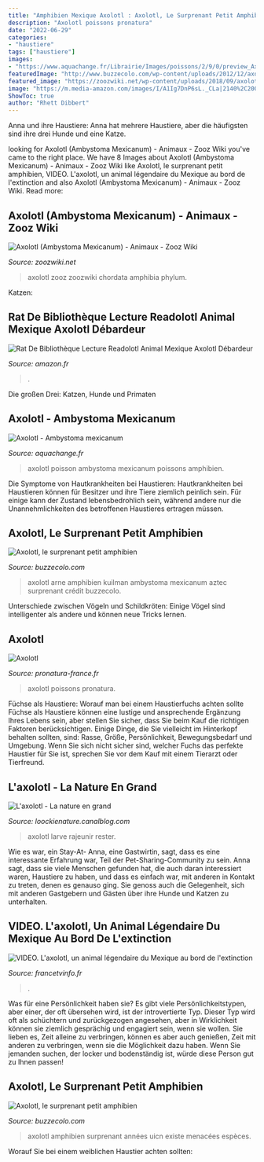 ```yaml
---
title: "Amphibien Mexique Axolotl : Axolotl, Le Surprenant Petit Amphibien"
description: "Axolotl poissons pronatura"
date: "2022-06-29"
categories:
- "haustiere"
tags: ["haustiere"]
images:
- "https://www.aquachange.fr/Librairie/Images/poissons/2/9/0/preview_Axolotl.jpg"
featuredImage: "http://www.buzzecolo.com/wp-content/uploads/2012/12/axolotl-1.jpg"
featured_image: "https://zoozwiki.net/wp-content/uploads/2018/09/axolotl1.jpg"
image: "https://m.media-amazon.com/images/I/A1Ig7DnP6sL._CLa|2140%2C2000|91HkTrC1ukL.png|0%2C0%2C2140%2C2000%2B0.0%2C0.0%2C2140.0%2C2000.0_AC_UX569_.png"
ShowToc: true
author: "Rhett Dibbert"
---
```



Anna und ihre Haustiere: Anna hat mehrere Haustiere, aber die häufigsten sind ihre drei Hunde und eine Katze.

	

		
looking for Axolotl (Ambystoma Mexicanum) - Animaux - Zooz Wiki you've came to the right place. We have 8 Images about Axolotl (Ambystoma Mexicanum) - Animaux - Zooz Wiki like Axolotl, le surprenant petit amphibien, VIDEO. L&#039;axolotl, un animal légendaire du Mexique au bord de l&#039;extinction and also Axolotl (Ambystoma Mexicanum) - Animaux - Zooz Wiki. Read more:
		
    
## Axolotl (Ambystoma Mexicanum) - Animaux - Zooz Wiki

<img loading=lazy src="https://zoozwiki.net/wp-content/uploads/2018/09/axolotl1.jpg" onerror="this.onerror=null;this.src='https://tse1.mm.bing.net/th?id=OIP.HlEYYJztY0N6D4LB3wGnrQHaF1&amp;pid=15.1';" alt="Axolotl (Ambystoma Mexicanum) - Animaux - Zooz Wiki">

_Source: zoozwiki.net_

>axolotl zooz zoozwiki chordata amphibia phylum. 

	

Katzen:

    
## Rat De Bibliothèque Lecture Readolotl Animal Mexique Axolotl Débardeur

<img loading=lazy src="https://m.media-amazon.com/images/I/A1Ig7DnP6sL._CLa|2140%2C2000|91HkTrC1ukL.png|0%2C0%2C2140%2C2000%2B0.0%2C0.0%2C2140.0%2C2000.0_AC_UX569_.png" onerror="this.onerror=null;this.src='https://tse3.mm.bing.net/th?id=OIP.MTp_vS0nHIgDdxP_Z16yBQHaLd&amp;pid=15.1';" alt="Rat De Bibliothèque Lecture Readolotl Animal Mexique Axolotl Débardeur">

_Source: amazon.fr_

>. 

	

Die großen Drei: Katzen, Hunde und Primaten

    
## Axolotl - Ambystoma Mexicanum

<img loading=lazy src="https://www.aquachange.fr/Librairie/Images/poissons/2/9/0/preview_Axolotl.jpg" onerror="this.onerror=null;this.src='https://tse4.mm.bing.net/th?id=OIP.gXzq9-VbHubU0gNfK7mj-AAAAA&amp;pid=15.1';" alt="Axolotl - Ambystoma mexicanum">

_Source: aquachange.fr_

>axolotl poisson ambystoma mexicanum poissons amphibien. 

	

Die Symptome von Hautkrankheiten bei Haustieren:
Hautkrankheiten bei Haustieren können für Besitzer und ihre Tiere ziemlich peinlich sein. Für einige kann der Zustand lebensbedrohlich sein, während andere nur die Unannehmlichkeiten des betroffenen Haustieres ertragen müssen.

    
## Axolotl, Le Surprenant Petit Amphibien

<img loading=lazy src="http://www.buzzecolo.com/wp-content/uploads/2012/12/axolotl-1.jpg" onerror="this.onerror=null;this.src='https://tse1.mm.bing.net/th?id=OIP.6Max1Q2gJ7sXi_krk4jeqgHaE6&amp;pid=15.1';" alt="Axolotl, le surprenant petit amphibien">

_Source: buzzecolo.com_

>axolotl arne amphibien kuilman ambystoma mexicanum aztec surprenant crédit buzzecolo. 

	

Unterschiede zwischen Vögeln und Schildkröten: Einige Vögel sind intelligenter als andere und können neue Tricks lernen.

    
## Axolotl

<img loading=lazy src="https://www.pronatura-france.fr/images/Animaux/Poissons/Axolotl/Axolotl.jpg" onerror="this.onerror=null;this.src='https://tse2.mm.bing.net/th?id=OIP.Ky6XfpcSKDyLqFP4MsL-oQHaFg&amp;pid=15.1';" alt="Axolotl">

_Source: pronatura-france.fr_

>axolotl poissons pronatura. 

	

Füchse als Haustiere: Worauf man bei einem Haustierfuchs achten sollte
Füchse als Haustiere können eine lustige und ansprechende Ergänzung Ihres Lebens sein, aber stellen Sie sicher, dass Sie beim Kauf die richtigen Faktoren berücksichtigen. Einige Dinge, die Sie vielleicht im Hinterkopf behalten sollten, sind: Rasse, Größe, Persönlichkeit, Bewegungsbedarf und Umgebung. Wenn Sie sich nicht sicher sind, welcher Fuchs das perfekte Haustier für Sie ist, sprechen Sie vor dem Kauf mit einem Tierarzt oder Tierfreund.

    
## L&#039;axolotl - La Nature En Grand

<img loading=lazy src="https://p4.storage.canalblog.com/48/88/1078758/84179299_o.jpeg" onerror="this.onerror=null;this.src='https://tse3.mm.bing.net/th?id=OIP.x7zN1CgxrS9VYSAeA0C9EwAAAA&amp;pid=15.1';" alt="L&#039;axolotl - La nature en grand">

_Source: loockienature.canalblog.com_

>axolotl larve rajeunir rester. 

	

Wie es war, ein Stay-At-
Anna, eine Gastwirtin, sagt, dass es eine interessante Erfahrung war, Teil der Pet-Sharing-Community zu sein. Anna sagt, dass sie viele Menschen gefunden hat, die auch daran interessiert waren, Haustiere zu haben, und dass es einfach war, mit anderen in Kontakt zu treten, denen es genauso ging. Sie genoss auch die Gelegenheit, sich mit anderen Gastgebern und Gästen über ihre Hunde und Katzen zu unterhalten.

    
## VIDEO. L&#039;axolotl, Un Animal Légendaire Du Mexique Au Bord De L&#039;extinction

<img loading=lazy src="https://www.francetvinfo.fr/pictures/jeIhzqQgcANHrKkSE5WJsUR-HnE/1500x843/2019/06/25/phpfW5TN7.png" onerror="this.onerror=null;this.src='https://tse2.mm.bing.net/th?id=OIP.bJ1qdX685KnLbIzwecWHiAHaEK&amp;pid=15.1';" alt="VIDEO. L&#039;axolotl, un animal légendaire du Mexique au bord de l&#039;extinction">

_Source: francetvinfo.fr_

>. 

	

Was für eine Persönlichkeit haben sie?
Es gibt viele Persönlichkeitstypen, aber einer, der oft übersehen wird, ist der introvertierte Typ. Dieser Typ wird oft als schüchtern und zurückgezogen angesehen, aber in Wirklichkeit können sie ziemlich gesprächig und engagiert sein, wenn sie wollen. Sie lieben es, Zeit alleine zu verbringen, können es aber auch genießen, Zeit mit anderen zu verbringen, wenn sie die Möglichkeit dazu haben. Wenn Sie jemanden suchen, der locker und bodenständig ist, würde diese Person gut zu Ihnen passen!

    
## Axolotl, Le Surprenant Petit Amphibien

<img loading=lazy src="http://www.buzzecolo.com/wp-content/uploads/2012/12/axolotl-180x120.jpg" onerror="this.onerror=null;this.src='https://tse1.mm.bing.net/th?id=OIP.zIEK7f67qIh2-sFh4fgyqQAAAA&amp;pid=15.1';" alt="Axolotl, le surprenant petit amphibien">

_Source: buzzecolo.com_

>axolotl amphibien surprenant années uicn existe menacées espèces. 

	

Worauf Sie bei einem weiblichen Haustier achten sollten:

